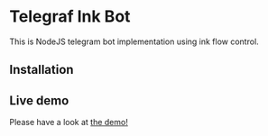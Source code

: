 # Telegraf Ink Bot

This is NodeJS telegram bot implementation using ink flow control. 

## Installation

## Live demo
Please have a look at [the demo!](https://t.me/HostedDemoBot)


